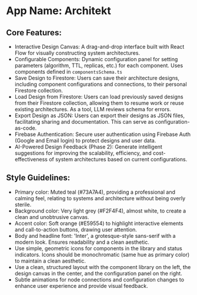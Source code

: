# **App Name**: Architekt

## Core Features:

- Interactive Design Canvas: A drag-and-drop interface built with React Flow for visually constructing system architectures.
- Configurable Components: Dynamic configuration panel for setting parameters (algorithm, TTL, replicas, etc.) for each component.  Uses components defined in `componentsSchema.ts`
- Save Design to Firestore: Users can save their architecture designs, including component configurations and connections, to their personal Firestore collection.
- Load Design from Firestore: Users can load previously saved designs from their Firestore collection, allowing them to resume work or reuse existing architectures. As a tool, LLM reviews schema for errors.
- Export Design as JSON: Users can export their designs as JSON files, facilitating sharing and documentation. This can serve as configuration-as-code.
- Firebase Authentication: Secure user authentication using Firebase Auth (Google and Email login) to protect designs and user data.
- AI-Powered Design Feedback (Phase 2): Generate intelligent suggestions for improving the scalability, efficiency, and cost-effectiveness of system architectures based on current configurations.

## Style Guidelines:

- Primary color: Muted teal (#73A7A4), providing a professional and calming feel, relating to systems and architecture without being overly sterile.
- Background color: Very light grey (#F2F4F4), almost white, to create a clean and unobtrusive canvas.
- Accent color: Soft orange (#E59554) to highlight interactive elements and call-to-action buttons, drawing user attention.
- Body and headline font: 'Inter', a grotesque-style sans-serif with a modern look. Ensures readability and a clean aesthetic.
- Use simple, geometric icons for components in the library and status indicators. Icons should be monochromatic (same hue as primary color) to maintain a clean aesthetic.
- Use a clean, structured layout with the component library on the left, the design canvas in the center, and the configuration panel on the right.
- Subtle animations for node connections and configuration changes to enhance user experience and provide visual feedback.